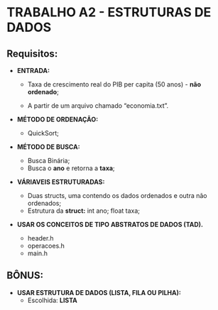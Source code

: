 # TRABALHO A2 - ESTRUTURAS DE DADOS

## Requisitos:

 - **ENTRADA:**

   - Taxa de crescimento real do PIB per capita (50 anos) - **não ordenado**;

   - A partir de um arquivo chamado “economia.txt”.
     
     

 - **MÉTODO DE ORDENAÇÃO:**

   - QuickSort;
     
     

 - **MÉTODO DE BUSCA:**

   - Busca Binária; 
   - Busca o **ano** e retorna a **taxa**;
     
     

 - **VÁRIAVEIS ESTRUTURADAS:**

   - Duas structs, uma contendo os dados ordenados e outra não ordenados;
   - Estrutura da **struct:** 
     int ano;
     float taxa;
     
     

 - **USAR OS CONCEITOS DE TIPO ABSTRATOS DE DADOS (TAD).**

   - header.h
   - operacoes.h
   - main.h

   

##  **BÔNUS**:

 - **USAR ESTRUTURA DE  DADOS (LISTA, FILA OU PILHA):**
   - Escolhida: **LISTA**

